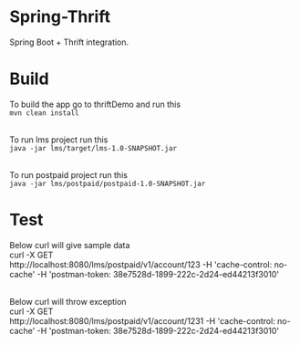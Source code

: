 # Spring-Thrift
Spring Boot + Thrift integration.

<h1>Build</h1>
  
To build the app go to thriftDemo and run this <br>
  `mvn clean install`

<br> To run lms project run this<br>
  `java -jar lms/target/lms-1.0-SNAPSHOT.jar`
  
<br> To run postpaid project run this<br>
  `java -jar lms/postpaid/postpaid-1.0-SNAPSHOT.jar`
  
  
<h1>  Test</h1>
  
  Below curl will give sample data
  <br> curl -X GET \
  http://localhost:8080/lms/postpaid/v1/account/123 -H 'cache-control: no-cache' -H 'postman-token: 38e7528d-1899-222c-2d24-ed44213f3010'
  
  
  <br> Below curl will throw exception
  <br> curl -X GET \
  http://localhost:8080/lms/postpaid/v1/account/1231 -H 'cache-control: no-cache' -H 'postman-token: 38e7528d-1899-222c-2d24-ed44213f3010'
